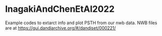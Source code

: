 # InagakiAndChenEtAl2022
Example codes to extarct info and plot PSTH from our nwb data.
NWB files are at https://gui.dandiarchive.org/#/dandiset/000221/
